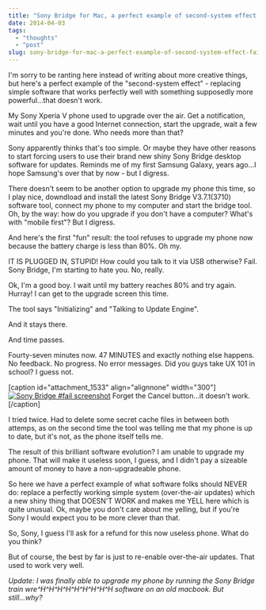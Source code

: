 ```yaml
---
title: "Sony Bridge for Mac, a perfect example of second-system effect #fail!"
date: 2014-04-03
tags: 
  - "thoughts"
  - "post"
slug: sony-bridge-for-mac-a-perfect-example-of-second-system-effect-fail
---
```


I'm sorry to be ranting here instead of writing about more creative things, but here's a perfect example of the "second-system effect" - replacing simple software that works perfectly well with something supposedly more powerful...that doesn't work.

My Sony Xperia V phone used to upgrade over the air. Get a notification, wait until you have a good Internet connection, start the upgrade, wait a few minutes and you're done. Who needs more than that?

Sony apparently thinks that's too simple. Or maybe they have other reasons to start forcing users to use their brand new shiny Sony Bridge desktop software for updates. Reminds me of my first Samsung Galaxy, years ago...I hope Samsung's over that by now - but I digress.

There doesn't seem to be another option to upgrade my phone this time, so I play nice, downdload and install the latest Sony Bridge V3.7.1(3710) software tool, connect my phone to my computer and start the bridge tool. Oh, by the way: how do you upgrade if you don't have a computer? What's with "mobile first"? But I digress.

And here's the first "fun" result: the tool refuses to upgrade my phone now because the battery charge is less than 80%. Oh my.

IT IS PLUGGED IN, STUPID! How could you talk to it via USB otherwise? Fail. Sony Bridge, I'm starting to hate you. No, really.

Ok, I'm a good boy. I wait until my battery reaches 80% and try again. Hurray! I can get to the upgrade screen this time.

The tool says "Initializing" and "Talking to Update Engine".

And it stays there.

And time passes.

Fourty-seven minutes now. 47 MINUTES and exactly nothing else happens. No feedback. No progress. No error messages. Did you guys take UX 101 in school? I guess not.

\[caption id="attachment\_1533" align="alignnone" width="300"\][![Sony Bridge #fail screenshot](http://bdelacretaz.files.wordpress.com/2014/04/sony-bridge.jpg?w=300)](http://bdelacretaz.files.wordpress.com/2014/04/sony-bridge.jpg) Forget the Cancel button...it doesn't work.\[/caption\]

I tried twice. Had to delete some secret cache files in between both attemps, as on the second time the tool was telling me that my phone is up to date, but it's not, as the phone itself tells me.

The result of this brilliant software evolution? I am unable to upgrade my phone. That will make it useless soon, I guess, and I didn't pay a sizeable amount of money to have a non-upgradeable phone.

So here we have a perfect example of what software folks should NEVER do: replace a perfectly working simple system (over-the-air updates) which a new shiny thing that DOESN'T WORK and makes me YELL here which is quite unusual. Ok, maybe you don't care about me yelling, but if you're Sony I would expect you to be more clever than that.

So, Sony, I guess I'll ask for a refund for this now useless phone. What do you think?

But of course, the best by far is just to re-enable over-the-air updates. That used to work very well.

_Update: I was finally able to upgrade my phone by running the Sony Bridge train wre^H^H^H^H^H^H^H^H^H software on an old macbook. But still...why?_
